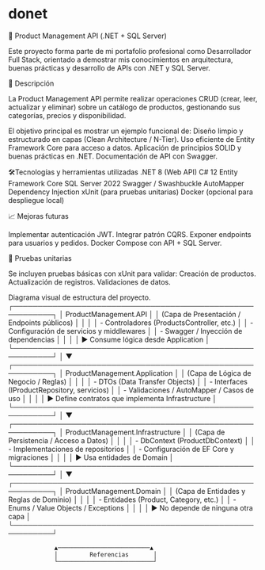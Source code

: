 # donet
🧩 Product Management API (.NET + SQL Server)

Este proyecto forma parte de mi portafolio profesional como Desarrollador Full Stack, orientado a demostrar mis conocimientos en arquitectura, buenas prácticas y desarrollo de APIs con .NET y SQL Server.

🚀 Descripción

La Product Management API permite realizar operaciones CRUD (crear, leer, actualizar y eliminar) sobre un catálogo de productos, gestionando sus categorías, precios y disponibilidad.

El objetivo principal es mostrar un ejemplo funcional de:
Diseño limpio y estructurado en capas (Clean Architecture / N-Tier).
Uso eficiente de Entity Framework Core para acceso a datos.
Aplicación de principios SOLID y buenas prácticas en .NET.
Documentación de API con Swagger.

🛠️Tecnologías y herramientas utilizadas
.NET 8 (Web API)
C# 12
Entity Framework Core
SQL Server 2022
Swagger / Swashbuckle
AutoMapper
Dependency Injection
xUnit (para pruebas unitarias)
Docker (opcional para despliegue local)

📈 Mejoras futuras

Implementar autenticación JWT.
Integrar patrón CQRS.
Exponer endpoints para usuarios y pedidos.
Docker Compose con API + SQL Server.

🧪 Pruebas unitarias

Se incluyen pruebas básicas con xUnit para validar:
Creación de productos.
Actualización de registros.
Validaciones de datos.

Diagrama visual de estructura del proyecto.
┌──────────────────────────────────────────────────────────┐
│                    ProductManagement.API                 │
│        (Capa de Presentación / Endpoints públicos)       │
│                                                          │
│  - Controladores (ProductsController, etc.)              │
│  - Configuración de servicios y middlewares              │
│  - Swagger / Inyección de dependencias                   │
│                                                          │
│  ▶ Consume lógica desde Application                      │
└──────────────────────────────────────────────────────────┘
                           │
                           ▼
┌──────────────────────────────────────────────────────────┐
│               ProductManagement.Application              │
│        (Capa de Lógica de Negocio / Reglas)              │
│                                                          │
│  - DTOs (Data Transfer Objects)                          │
│  - Interfaces (IProductRepository, servicios)            │
│  - Validaciones / AutoMapper / Casos de uso              │
│                                                          │
│  ▶ Define contratos que implementa Infrastructure         │
└──────────────────────────────────────────────────────────┘
                           │
                           ▼
┌──────────────────────────────────────────────────────────┐
│               ProductManagement.Infrastructure           │
│         (Capa de Persistencia / Acceso a Datos)          │
│                                                          │
│  - DbContext (ProductDbContext)                          │
│  - Implementaciones de repositorios                      │
│  - Configuración de EF Core y migraciones                │
│                                                          │
│  ▶ Usa entidades de Domain                               │
└──────────────────────────────────────────────────────────┘
                           │
                           ▼
┌──────────────────────────────────────────────────────────┐
│                  ProductManagement.Domain                │
│          (Capa de Entidades y Reglas de Dominio)         │
│                                                          │
│  - Entidades (Product, Category, etc.)                   │
│  - Enums / Value Objects / Exceptions                    │
│                                                          │
│  ▶ No depende de ninguna otra capa                       │
└──────────────────────────────────────────────────────────┘

                 ▲──────────────────────────▲
                 │         Referencias       │
                 └───────────────────────────┘
